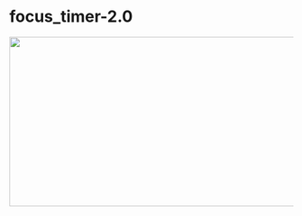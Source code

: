 # focus_timer-2.0



<div align="center">
<img src="https://imgur.com/gallery/wxFl1Os" width="600" height="300"/>
</div>
